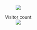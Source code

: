 
<p align="center">
  <img src="https://i.pinimg.com/originals/65/5d/eb/655deb79adc638114407738f79dea2c4.gif" />
</p>

<p align="center"> 
  Visitor count<br>
  <img src="https://profile-counter.glitch.me/Yaxraj-rajput/count.svg" />
</p>
